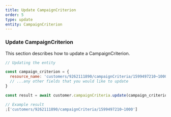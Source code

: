 ```yaml
---
title: Update CampaignCriterion
order: 5
type: update
entity: CampaignCriterion
---
```


### Update CampaignCriterion

This section describes how to update a CampaignCriterion.

```javascript
// Updating the entity

const campaign_criterion = {
  resource_name: 'customers/9262111890/campaignCriteria/1599497210~1000', // The resource_name is required
  // ...any other fields that you would like to update
}

const result = await customer.campaignCriteria.update(campaign_criterion)
```

```javascript
// Example result
;['customers/9262111890/campaignCriteria/1599497210~1000']
```
